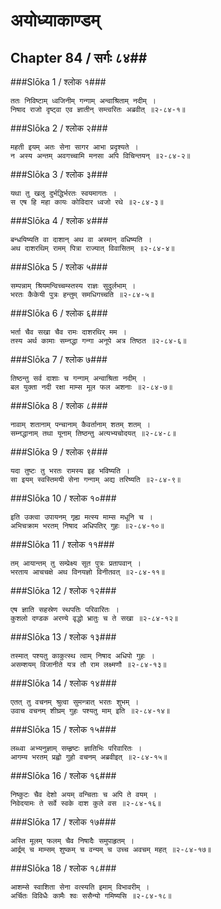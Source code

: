 अयोध्याकाण्डम्
===============================


## Chapter 84  / सर्गः ८४##


###Slōka 1 / श्लोक १###


    ततः निविष्टाम् ध्वजिनीम् गन्गाम् अन्वाश्रिताम् नदीम् ।
    निषाद राजो दृष्ट्वा एव ज्ञातीन् सम्त्वरितः अब्रवीत् ॥२-८४-१॥


###Slōka 2 / श्लोक २###


    महती इयम् अतः सेना सागर आभा प्रदृश्यते ।
    न अस्य अन्तम् अवगच्चामि मनसा अपि विचिन्तयन् ॥२-८४-२॥


###Slōka 3 / श्लोक ३###


    यथा तु खलु दुर्भद्धिर्भरतः स्वयमागतः ।
    स एष हि महा कायः कोविदार ध्वजो रथे ॥२-८४-३॥


###Slōka 4 / श्लोक ४###


    बन्धयिष्यति वा दाशान् अथ वा अस्मान् वधिष्यति ।
    अथ दाशरथिम् रामम् पित्रा राज्यात् विवासितम् ॥२-८४-४॥


###Slōka 5 / श्लोक ५###


    सम्पन्नाम् श्रियमन्विच्चम्स्तस्य राज्ञः सुदुर्लभाम् ।
    भरतः कैकेयी पुत्रः हन्तुम् समधिगच्चति ॥२-८४-५॥


###Slōka 6 / श्लोक ६###


    भर्ता चैव सखा चैव रामः दाशरथिर् मम ।
    तस्य अर्थ कामाः सम्नद्धा गन्गा अनूपे अत्र तिष्ठत ॥२-८४-६॥


###Slōka 7 / श्लोक ७###


    तिष्ठन्तु सर्व दाशाः च गन्गाम् अन्वाश्रिता नदीम् ।
    बल युक्ता नदी रक्षा माम्स मूल फल अशनाः ॥२-८४-७॥


###Slōka 8 / श्लोक ८###


    नावाम् शतानाम् पन्चानाम् कैवर्तानाम् शतम् शतम् ।
    सम्नद्धानाम् तथा यूनाम् तिष्ठन्तु अत्यभ्यचोदयत् ॥२-८४-८॥


###Slōka 9 / श्लोक ९###


    यदा तुष्टः तु भरतः रामस्य इह भविष्यति ।
    सा इयम् स्वस्तिमयी सेना गन्गाम् अद्य तरिष्यति ॥२-८४-९॥


###Slōka 10 / श्लोक १०###


    इति उक्त्वा उपायनम् गृह्य मत्स्य माम्स मधूनि च ।
    अभिचक्राम भरतम् निषाद अधिपतिर् गुहः ॥२-८४-१०॥


###Slōka 11 / श्लोक ११###


    तम् आयान्तम् तु सम्प्रेक्ष्य सूत पुत्रः प्रतापवान् ।
    भरताय आचचक्षे अथ विनयज्ञो विनीतवत् ॥२-८४-११॥


###Slōka 12 / श्लोक १२###


    एष ज्ञाति सहस्रेण स्थपतिः परिवारितः ।
    कुशलो दण्डक अरण्ये वृद्धो भ्रातुः च ते सखा ॥२-८४-१२॥


###Slōka 13 / श्लोक १३###


    तस्मात् पश्यतु काकुत्स्थ त्वाम् निषाद अधिपो गुहः ।
    असम्शयम् विजानीते यत्र तौ राम लक्ष्मणौ ॥२-८४-१३॥


###Slōka 14 / श्लोक १४###


    एतत् तु वचनम् श्रुत्वा सुमन्त्रात् भरतः शुभम् ।
    उवाच वचनम् शीघ्रम् गुहः पश्यतु माम् इति ॥२-८४-१४॥


###Slōka 15 / श्लोक १५###


    लब्ध्वा अभ्यनुज्ञाम् सम्हृष्टः ज्ञातिभिः परिवारितः ।
    आगम्य भरतम् प्रह्वो गुहो वचनम् अब्रवीइत् ॥२-८४-१५॥


###Slōka 16 / श्लोक १६###


    निष्कुटः चैव देशो अयम् वन्चिताः च अपि ते वयम् ।
    निवेदयामः ते सर्वे स्वके दाश कुले वस ॥२-८४-१६॥


###Slōka 17 / श्लोक १७###


    अस्ति मूलम् फलम् चैव निषादैः समुपाहृतम् ।
    आर्द्रम् च माम्सम् शुष्कम् च वन्यम् च उच्च अवचम् महत् ॥२-८४-१७॥


###Slōka 18 / श्लोक १८###


    आशम्से स्वाशिता सेना वत्स्यति इमाम् विभावरीम् ।
    अर्चितः विविधैः कामैः श्वः ससैन्यो गमिष्यसि ॥२-८४-१८॥


